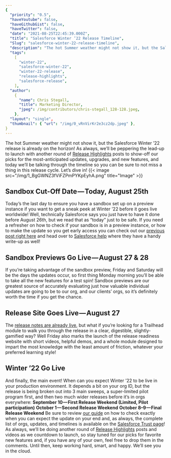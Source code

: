 ```yaml
---
{
  "priority": "0.5",
  "haveYoutube": false,
  "haveGithubGist": false,
  "haveTwitter": false,
  "date": "2021-08-25T22:45:39.000Z",
  "title": "Salesforce Winter ’22 Release Timeline",
  "Slug": "salesforce-winter-22-release-timeline",
  "description": "The hot Summer weather might not show it, but the Salesforce Winter ’22 release is already on the horizon! As always, we’ll be peppering the lead-up to launch with another round of Release Highlights posts to show-off our picks for the most-anticipated updates, upgrades, and new features, and today we’ll be talking through the timeline so you can be sure to not miss a thing in this release cycle.",
  "tags":
    [
      "winter-22",
      "salesforce-winter-22",
      "winter-22-release",
      "release-highlights",
      "salesforce-release",
    ],
  "author":
    {
      "name": Chris Stegall,
      "title": Marketing Director,
      "jpeg": /img/contributors/chris-stegall_128-128.jpeg,
    },
  "layout": "single",
  "thumbnail": { "url": "/img/0_vRnVirKr2e3cz2dp.jpeg" },
}
---
```


The hot Summer weather might not show it, but the Salesforce Winter ’22 release is already on the horizon! As always, we’ll be peppering the lead-up to launch with another round of [Release Highlights](https://medium.com/creme-de-la-crm/tagged/release-highlights) posts to show-off our picks for the most-anticipated updates, upgrades, and new features, and today we’ll be talking through the timeline so you can be sure to not miss a thing in this release cycle.
Let’s dive in!
{{< image src="/img/1_BgGWNZ3fViFZPmPYKpEyhA.png" title="Image" >}}

## Sandbox Cut-Off Date — Today, August 25th

Today’s the last day to ensure you have a sandbox set up on a preview instance if you want to get a sneak peek at Winter ’22 before it goes live worldwide! Well, technically Salesforce says you just have to have it done before August 26th, but we read that as “today” just to be safe.
If you need a refresher on how to check if your sandbox is in a preview instance, or how to make the update so you get early access you can check out our [previous post right here](https://medium.com/creme-de-la-crm/new-release-test-drive-the-winter-20-sandbox-preview-3d35c39c95c4) and head over to [Salesforce help](https://www.salesforce.com/blog/winter-22-sandbox-preview/#:~:text=sandbox%20preview%20instructions) where they have a handy write-up as well!

## Sandbox Previews Go Live — August 27 &amp; 28

If you’re taking advantage of the sandbox preview, Friday and Saturday will be the days the updates occur, so first thing Monday morning you’ll be able to take all the new features for a test spin! Sandbox previews are our greatest source of accurately evaluating just how valuable individual updates are going to be to our org, and our clients’ orgs, so it’s definitely worth the time if you get the chance.

## Release Site Goes Live — August 27

The [release notes are already live](https://help.salesforce.com/s/articleView?id=release-notes.rn_ru.htm&type=5&release=234), but what if you’re looking for a Trailhead module to walk you through the release in a clear, digestible, slightly-gamified way? Well Friday also marks the launch of the release readiness website with short videos, helpful demos, and a whole module designed to impart the most knowledge with the least amount of friction, whatever your preferred learning style!

## Winter ’22 Go Live

And finally, the main event! When can you expect Winter ’22 to be live in your production environment. It depends a bit on your org ID, but the release is being broken out into 3 main sweeps, a super-limited pilot program first, and then two much wider releases before it’s in orgs everywhere:
**September 10 — First Release Weekend (Limited, Pilot participation)**
**October 1 — Second Release Weekend**
**October 8–9 — Final Release Weekend**
Be sure to review [our guide](https://medium.com/creme-de-la-crm/how-to-check-when-the-spring-21-release-is-hitting-your-org-5167b887c1b6) on how to check exactly when you can expect the update on your end and, as always, the complete list of orgs, updates, and timelines is available on the [Salesforce Trust page](https://www.salesforce.com/blog/winter-22-sandbox-preview/#:~:text=gets%20upgraded.%20Our-,Trust,-page%20has%20the)!
As always, we’ll be doing another round of [Release Highlights](https://medium.com/creme-de-la-crm/tagged/release-highlights) posts and videos as we countdown to launch, so stay tuned for our picks for favorite new features and, if you have any of your own, feel free to drop them in the comments.
Until then, keep working hard, smart, and happy. We’ll see you in the cloud.
